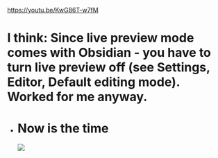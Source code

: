 https://youtu.be/KwG86T-w7fM

# I think: Since live preview mode comes with Obsidian - you have to turn live preview off (see Settings, Editor, Default editing mode). Worked for me anyway.

- # Now is the time
	![](https://i.imgur.com/vIka5sK.png)
